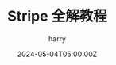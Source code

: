 ---
title: Stripe 全解教程
date: 2024-05-04T05:00:00Z
author: harry
categories:
  - Technology
tags:
  - stripe
---